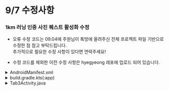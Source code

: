 # 9/7 수정사항
### 1km 러닝 인증 사진 퀘스트 활성화 수정   

- 오류 수정 코드는 09.04에 주원님이 톡방에 올려주신 전체 프로젝트 파일 기반으로 수정한 점 참고 부탁드립니다.  
추가적으로 필요한 수정 사항이 있다면 연락주세요!

- 수정 코드를 제외한 이전 수정 사항은 hyegyeong 레포에 업로드 되어 있습니다.   

<details>
  <summary>AndroidManifest.xml</summary>
  
  ##
- <activity android:name=".EditProfileActivity" android:exported="true" 아래에
```
<activity android:name=".PhotoPreviewActivity" android:exported="true" />
```
액티비티 추가
</details>
<details>
  <summary>build.gradle.kts(:app)</summary>

  ##
  - dependencies {} 안에
  ```
// ML Kit 이미지 라벨링
    implementation("com.google.mlkit:image-labeling:17.0.9")
```
추가
  
</details>
<details>
  <summary>Tab3Activity.java</summary>

  ##
  - public class Tab3Activity extends AppCompatActivity {}안에서
```
private Button btnClaimP1, btnClaimP2;
```
를
```
private Button btnQuestP1, btnQuestP2;
```
로 변경
##
- protected void onCreate()내부   
boxRewardP2 = findViewById(R.id.boxRewardP2); 아래에
```
btnClaimP1 = findViewById(R.id.btnClaimP1);
        btnClaimP2 = findViewById(R.id.btnClaimP2);
```
를
```
btnQuestP1 = findViewById(R.id.btnQuestP1);
        btnQuestP2 = findViewById(R.id.btnQuestP2);
```
로 변경   

- double lastRunDistance = getIntent().getDoubleExtra("lastRunDistance", 0.0);
setupActivityResultLaunchers 아래 부분

```
// 전달받은 러닝 거리를 1km 조건 체크에 활용
        btnClaimP1.setEnabled(lastRunDistance >= 1.0);
        btnClaimP2.setEnabled(true); // 항상 가능

        // p1번 버튼 클릭 → 권한 → 촬영 → 미리보기
        btnClaimP1.setOnClickListener(v -> {
            currentPhotoQuestNumber = 101;
            if (lastRunDistance < 1.0) {
                Toast.makeText(this, "1km 이상 러닝 시 활성화됩니다.", Toast.LENGTH_LONG).show();
                return;
            }
            ensureCameraPermissionThenCapture();
        });

        //p2번 버튼 클릭 → 권한 → 촬영 → 미리보기
        btnClaimP2.setOnClickListener(v -> {
            currentPhotoQuestNumber = 102;
            ensureCameraPermissionThenCapture();
        });
```
를
```
btnQuestP1.setEnabled(true);
        btnQuestP2.setEnabled(true);

        btnQuestP1.setOnClickListener(v -> {
            if (lastRunDistance >= 1.0) {
                currentPhotoQuestNumber = 101;
                ensureCameraPermissionThenCapture();
            } else {
                Toast.makeText(this, "1km 이상 러닝 시 촬영 가능합니다.", Toast.LENGTH_SHORT).show();
            }
        });

        btnQuestP2.setOnClickListener(v -> {
            currentPhotoQuestNumber = 102;
            ensureCameraPermissionThenCapture();
        });
```
로 변경
##
```
    //보상 성공 시 UI 업데이트 (신규)
    private void handleCameraQuestRewardUI(int questNumber) {
        try {
            int boxId;
            int progressId;
            int btnId;

            // P1(24), P2(25) 매핑
            if (questNumber == 101) {
                boxId = R.id.boxRewardP1;
                progressId = R.id.progressQuestP1;
                btnId = R.id.btnClaimP1;
            } else {
                boxId = R.id.boxRewardP2;
                progressId = R.id.progressQuestP2;
                btnId = R.id.btnClaimP2;
            }

            ImageView box = findViewById(boxId);
            if (box != null) {
                box.setImageResource(R.drawable.box_opened);
                Animation fadeIn = AnimationUtils.loadAnimation(this, R.anim.fade_open);
                box.startAnimation(fadeIn);
            }

            ProgressBar pb = findViewById(progressId);
            if (pb != null) pb.setProgress(100);

            Button btn = findViewById(btnId);
            if (btn != null) {
                btn.setEnabled(false);
                btn.setText("완료");
            }

            Toast.makeText(this, "퀘스트 " + questNumber + " 보상을 받았습니다!", Toast.LENGTH_SHORT).show();
        } catch (Exception e) {
            Log.e("CameraQuestUI", "UI update failed: " + e.getMessage());
        }
    }
```
를
```
private void handleCameraQuestRewardUI(int questNumber) {
        try {
            int boxId,progressId,btnId;

            // P1(24), P2(25) 매핑
            if (questNumber == 101) {
                boxId = R.id.boxRewardP1;
                progressId = R.id.progressQuestP1;
                btnId = R.id.btnQuestP1;
            } else {
                boxId = R.id.boxRewardP2;
                progressId = R.id.progressQuestP2;
                btnId = R.id.btnQuestP2;
            }

            ImageView box = findViewById(boxId);
            if (box != null) {
                box.setImageResource(R.drawable.box_opened);
                Animation fadeIn = AnimationUtils.loadAnimation(this, R.anim.fade_open);
                box.startAnimation(fadeIn);
            }

            ProgressBar pb = findViewById(progressId);
            if (pb != null) pb.setProgress(100);

            Button btn = findViewById(btnId);
            if (btn != n가
```
<!-- 하단 탭바 -->
    <LinearLayout
        android:id="@+id/bottomBar"
        android:layout_width="match_parent"
        android:layout_height="70dp"
        android:layout_alignParentBottom="true"
        android:orientation="horizontal"
        android:background="#FFFFFF"
        android:layout_margin="8dp"
        android:padding="6dp"
        android:elevation="10dp"
        android:clipToPadding="false"
        android:backgroundTint="#FFFFFF"
        android:backgroundTintMode="src_in"
        android:weightSum="5"
        android:gravity="center">

        <ImageButton
            android:id="@+id/tab1Button"
            android:layout_width="0dp"
            android:layout_height="wrap_content"
            android:layout_weight="1"
            android:background="@null"
            android:contentDescription="탭1"
            android:src="@drawable/ic_home"/>

        <Space
            android:layout_width="16dp"
            android:layout_height="wrap_content" />

        <ImageButton
            android:id="@+id/tab2Button"
            android:layout_width="0dp"
            android:layout_height="wrap_content"
            android:layout_weight="1"
            android:src="@drawable/ic_running"
            android:background="@drawable/bottom_tab_selector"
            android:contentDescription="탭 2" />

        <Space
            android:layout_width="16dp"
            android:layout_height="wrap_content" />

        <ImageButton
            android:id="@+id/tab3Button"
            android:layout_width="0dp"
            android:layout_height="wrap_content"
            android:layout_weight="1"
            android:background="@null"
            android:contentDescription="탭3"
            android:src="@drawable/ic_quest" />

        <Space
            android:layout_width="16dp"
            android:layout_height="wrap_content" />

        <ImageButton
            android:id="@+id/tab4Button"
            android:layout_width="0dp"
            android:layout_height="wrap_content"
            android:layout_weight="1"
            android:background="@null"
            android:contentDescription="탭4"
            android:src="@drawable/ic_inventory" />

        <Space
            android:layout_width="16dp"
            android:layout_height="wrap_content" />

        <ImageButton
            android:id="@+id/tab6Button"
            android:layout_width="0dp"
            android:layout_height="wrap_content"
            android:layout_weight="1"
            android:background="@null"
            android:contentDescription="탭6"
            android:src="@drawable/ic_mypage" />
    </LinearLayout>
```
</details>
